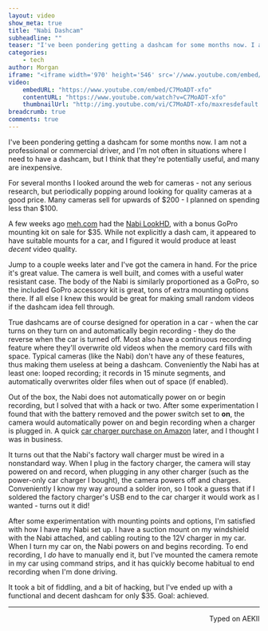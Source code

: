 ```yaml
---
layout: video
show_meta: true
title: "Nabi Dashcam"
subheadline: ""
teaser: "I've been pondering getting a dashcam for some months now. I am not a professional or commercial driver, and I'm not often in situations where I need to have a dashcam, but I think that they're potentially useful, and many are inexpensive."
categories:
    - tech
author: Morgan
iframe: "<iframe width='970' height='546' src='//www.youtube.com/embed/C7MoADT-xfo' frameborder='0' allowfullscreen></iframe>"
video:
    embedURL: "https://www.youtube.com/embed/C7MoADT-xfo"
    contentURL: "https://www.youtube.com/watch?v=C7MoADT-xfo"
    thumbnailUrl: "http://img.youtube.com/vi/C7MoADT-xfo/maxresdefault.jpg"
breadcrumb: true
comments: true
---
```


I've been pondering getting a dashcam for some months now. I am not a professional or commercial driver, and I'm not often in situations where I need to have a dashcam, but I think that they're potentially useful, and many are inexpensive.

For several months I looked around the web for cameras - not any serious research, but periodically popping around looking for quality cameras at a good price. Many cameras sell for upwards of $200 - I planned on spending less than $100.

A few weeks ago [meh.com](https://meh.com/) had the [Nabi LookHD](https://meh.com/deals/nabi-square-hd-camera-and-GoPro-accessory-kit), with a bonus GoPro mounting kit on sale for $35. While not explicitly a dash cam, it appeared to have suitable mounts for a car, and I figured it would produce at least _decent_ video quality.

Jump to a couple weeks later and I've got the camera in hand. For the price it's great value. The camera is well built, and comes with a useful water resistant case. The body of the Nabi is similarly proportioned as a GoPro, so the included GoPro accessory kit is great, tons of extra mounting options there. If all else I knew this would be great for making small random videos if the dashcam idea fell through.

True dashcams are of course designed for operation in a car - when the car turns on they turn on and automatically begin recording - they do the reverse when the car is turned off. Most also have a continuous recording feature where they'll overwrite old videos when the memory card fills with space. Typical cameras (like the Nabi) don't have any of these features, thus making them useless at being a dashcam. Conveniently the Nabi has at least one: looped recording; it records in 15 minute segments, and automatically overwrites older files when out of space (if enabled).

Out of the box, the Nabi does not automatically power on or begin recording, but I solved that with a hack or two. After some experimentation I found that with the battery removed and the power switch set to **on**, the camera would automatically power on and begin recording when a charger is plugged in. A quick [car charger purchase on Amazon](http://amzn.to/2yMTDp5) later, and I thought I was in business.

It turns out that the Nabi's factory wall charger must be wired in a nonstandard way. When I plug in the factory charger, the camera will stay powered on and record, when plugging in any other charger (such as the power-only car charger I bought), the camera powers off and charges. Conveniently I know my way around a solder iron, so I took a guess that if I soldered the factory charger's USB end to the car charger it would work as I wanted - turns out it did!

After some experimentation with mounting points and options, I'm satisfied with how I have my Nabi set up. I have a suction mount on my windshield with the Nabi attached, and cabling routing to the 12V charger in my car. When I turn my car on, the Nabi powers on and begins recording. To end recording, I _do_ have to manually end it, but I've mounted the camera remote in my car using command strips, and it has quickly become habitual to end recording when I'm done driving.

It took a bit of fiddling, and a bit of hacking, but I've ended up with a functional and decent dashcam for only $35. Goal: achieved.


---
<p align="right">Typed on AEKII</p>
